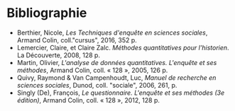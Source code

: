 # Bibliographie

* Berthier, Nicole, _Les Techniques d'enquête en sciences sociales_, Armand Colin, coll."cursus", 2016, 352 p.
* Lemercier, Claire, et Claire Zalc. _Méthodes quantitatives pour l'historien_. La Découverte, 2008, 128 p.
* Martin, Olivier, _L'analyse de données quantitatives. L'enquête et ses méthodes_, Armand Colin, coll. « 128 », 2005, 126 p.
* Quivy, Raymond & Van Campenhoudt, Luc, _Manuel de recherche en sciences sociales_, Dunod, coll. "sociale", 2006, 261, p.
* Singly \(De\), François, _Le questionnaire. L'enquête et ses méthodes \(3e édition\)_, Armand Colin, coll. « 128 », 2012, 128 p.



